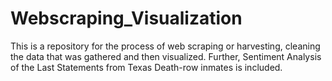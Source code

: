 # Webscraping_Visualization
This is a repository for the process of web scraping or harvesting, cleaning the data that was gathered and then visualized.
Further, Sentiment Analysis of the Last Statements from Texas Death-row inmates is included.
